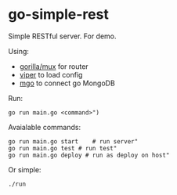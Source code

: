 # go-simple-rest
Simple RESTful server. For demo.

Using:
- [gorilla/mux](http://www.gorillatoolkit.org/pkg/mux) for router
- [viper](https://github.com/spf13/viper) to load config
- [mgo](http://labix.org/mgo) to connect go MongoDB

Run:

    go run main.go <command>")

Avaialable commands:

    go run main.go start    # run server"
    go run main.go test # run test"
    go run main.go deploy # run as deploy on host"

Or simple:

    ./run
